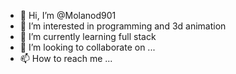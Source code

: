 - 👋 Hi, I’m @Molanod901
- 👀 I’m interested in programming and 3d animation
- 🌱 I’m currently learning full stack
- 💞️ I’m looking to collaborate on ...
- 📫 How to reach me ...

<!---
Molanod901/Molanod901 is a ✨ special ✨ repository because its `README.md` (this file) appears on your GitHub profile.
You can click the Preview link to take a look at your changes.
--->
